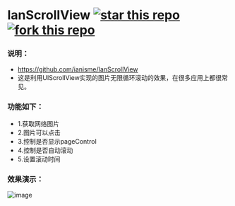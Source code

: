 # IanScrollView [![star this repo](http://github-svg-buttons.herokuapp.com/star.svg?user=ianisme&repo=IanScrollView&style=flat&background=1081C1)](https://github.com/ianisme/IanScrollView) [![fork this repo](http://github-svg-buttons.herokuapp.com/fork.svg?user=ianisme&repo=IanScrollView&style=flat&background=1081C1)](https://github.com/ianisme/IanScrollView/fork)

### 说明：

- https://github.com/ianisme/IanScrollView
- 这是利用UIScrollView实现的图片无限循环滚动的效果，在很多应用上都很常见。

### 功能如下：

- 1.获取网络图片
- 2.图片可以点击
- 3.控制是否显示pageControl
- 4.控制是否自动滚动
- 5.设置滚动时间

### 效果演示：

 ![image](https://raw.githubusercontent.com/ianisme/IanScrollView/master/Demo.gif)
